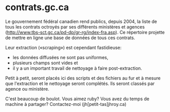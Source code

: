 contrats.gc.ca
==============

Le gouvernement fédéral canadien rend publics, depuis 2004, la liste de tous les contrats octroyés par ses différents ministères et agences (http://www.tbs-sct.gc.ca/pd-dp/gr-rg/index-fra.asp).
Ce répertoire projette de mettre en ligne une base de données de tous ces contrats.

Leur extraction («scraping») est cependant fastidieuse:
- les données diffusées ne sont pas uniformes,
- plusieurs champs sont vides et
- il y a un important travail de nettoyage à faire post-extraction.

Petit à petit, seront placés ici des scripts et des fichiers au fur et à mesure que l'extraction et le nettoyage seront complétés.
Ils seront classés par agence ou ministère.

C'est beaucoup de boulot.
Vous aimez ruby? Vous avez du temps de machine à partager? Contactez-moi (jh[petit-tas]jhroy.ca)

